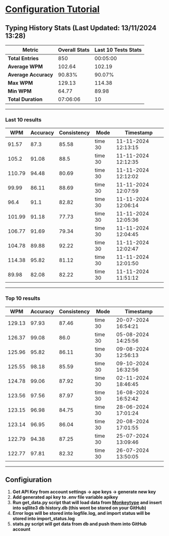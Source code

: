 
# [Configuration Tutorial](#configuration)
## Typing History Stats (Last Updated: 13/11/2024 13:28)

| **Metric**               | **Overall Stats**       | **Last 10 Tests Stats**  |
|--------------------------|-------------------------|--------------------------|
| **Total Entries**        | 850           | 00:05:00                       |
| **Average WPM**          | 102.64           | 102.19    |
| **Average Accuracy**     | 90.83%          | 90.07%   |
| **Max WPM**              | 129.13               | 114.38        |
| **Min WPM**              | 64.77               | 89.98                        |
| **Total Duration**       | 07:06:06        | 10                        |


---

### Last 10 results

| WPM | Accuracy | Consistency | Mode | Timestamp |
| --- | -------- | ----------- | ---- | --------- |
| 91.57 | 87.3 | 85.58 | time 30 | 11-11-2024 12:13:15 |
| 105.2 | 91.08 | 88.5 | time 30 | 11-11-2024 12:12:35 |
| 110.79 | 94.48 | 80.69 | time 30 | 11-11-2024 12:12:02 |
| 99.99 | 86.11 | 88.69 | time 30 | 11-11-2024 12:07:59 |
| 96.4 | 91.1 | 82.82 | time 30 | 11-11-2024 12:06:14 |
| 101.99 | 91.18 | 77.73 | time 30 | 11-11-2024 12:05:36 |
| 106.77 | 91.69 | 79.34 | time 30 | 11-11-2024 12:04:45 |
| 104.78 | 89.88 | 92.22 | time 30 | 11-11-2024 12:02:47 |
| 114.38 | 95.82 | 81.12 | time 30 | 11-11-2024 12:01:50 |
| 89.98 | 82.08 | 82.22 | time 30 | 11-11-2024 11:51:12 |


 --- 

### Top 10 results

| WPM | Accuracy | Consistency | Mode | Timestamp |
| --- | -------- | ----------- | ---- | --------- |
| 129.13 | 97.93 | 87.46 | time 30 | 20-07-2024 16:54:21 |
| 126.37 | 99.08 | 86.0 | time 30 | 05-08-2024 14:25:56 |
| 125.96 | 95.82 | 86.11 | time 30 | 09-08-2024 12:56:13 |
| 125.55 | 98.18 | 85.59 | time 30 | 09-10-2024 16:32:56 |
| 124.78 | 99.06 | 87.92 | time 30 | 02-11-2024 18:46:45 |
| 123.56 | 97.56 | 87.97 | time 30 | 16-08-2024 16:52:42 |
| 123.15 | 96.98 | 84.75 | time 30 | 28-06-2024 17:01:24 |
| 123.14 | 96.95 | 86.04 | time 30 | 20-08-2024 17:01:55 |
| 122.79 | 94.38 | 87.25 | time 30 | 25-07-2024 13:09:46 |
| 122.77 | 97.81 | 82.32 | time 30 | 26-07-2024 13:50:05 |


 --- 


## Configiuration

1. **Get API Key from account settings -> ape keys -> generate new key**
2. **Add generated api key to .env file variable apikey**
3. **Run get_data.py script that will load data from [Monkeytype](https://monkeytype.com/) and insert into sqllite3 db history.db (this wont be stored on your GitHub)**
4. **Error logs will be stored into logfile.log, and import status will be stored into import_status.log**
5. **stats.py script will get data from db and push them into GitHub account**
    
    